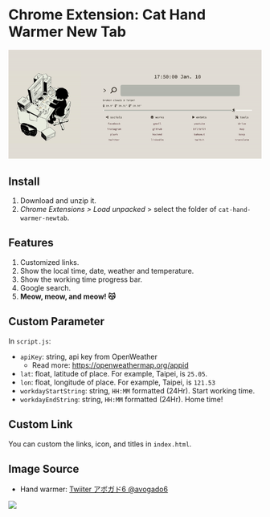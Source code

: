 

# Chrome Extension: Cat Hand Warmer New Tab


![](demo.gif)

## Install

1. Download and unzip it.
2. *Chrome Extensions > Load unpacked* > select the folder of `cat-hand-warmer-newtab`.


## Features

1. Customized links.
2. Show the local time, date, weather and temperature.
3. Show the working time progress bar.
4. Google search.
5. **Meow, meow, and meow! 😽**

## Custom Parameter

In `script.js`:

- `apiKey`: string, api key from OpenWeather
  - Read more: https://openweathermap.org/appid
- `lat`: float, latitude of place. For example, Taipei, is `25.05`.
- `lon`: float, longitude of place. For example, Taipei, is `121.53`
- `workdayStartString`: string, `HH:MM` formatted (24Hr). Start working time.
- `workdayEndString`: string, `HH:MM` formatted (24Hr). Home time!

## Custom Link

You can custom the links, icon, and titles in `index.html`.

## Image Source

- Hand warmer: [Twiiter アボガド6 @avogado6](https://twitter.com/blaedic/status/1486184356008054788)

![](cat-hand-warmer-newtab/image.gif)